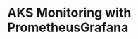 # AKS Monitoring with PrometheusGrafana                                                                                                                                                                                               
